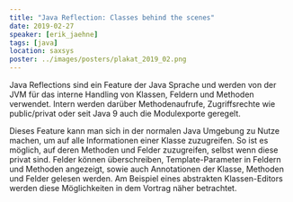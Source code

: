 ```yaml
---
title: "Java Reflection: Classes behind the scenes"
date: 2019-02-27
speaker: [erik_jaehne]
tags: [java]
location: saxsys
poster: ../images/posters/plakat_2019_02.png
---
```


Java Reflections sind ein Feature der Java Sprache und werden von der JVM für das interne Handling von Klassen, Feldern
und Methoden verwendet. Intern werden darüber Methodenaufrufe, Zugriffsrechte wie public/privat oder seit Java 9 auch
die Modulexporte geregelt.

Dieses Feature kann man sich in der normalen Java Umgebung zu Nutze machen, um auf alle Informationen einer Klasse
zuzugreifen. So ist es möglich, auf deren Methoden und Felder zuzugreifen, selbst wenn diese privat sind. Felder können
überschreiben, Template-Parameter in Feldern und Methoden angezeigt, sowie auch Annotationen der Klasse, Methoden und
Felder gelesen werden. Am Beispiel eines abstrakten Klassen-Editors werden diese Möglichkeiten in dem Vortrag näher
betrachtet.
